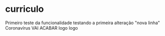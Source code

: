 ﻿# curriculo
Primeiro teste da funcionalidade
testando a primeira alteração
"nova linha" 
Coronavírus
VAI ACABAR logo logo
